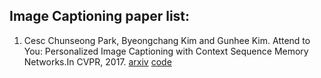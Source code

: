 ## Image Captioning paper list:
1. Cesc Chunseong Park, Byeongchang Kim and Gunhee Kim. 
Attend to You: Personalized Image Captioning with Context Sequence Memory Networks.In CVPR, 2017.
[arxiv](https://arxiv.org/abs/1704.06485) [code](https://github.com/cesc-park/attend2u)
